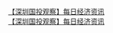   
[【深圳国投观察】每日经济资讯](http://www.dianyue.me/archives/718/aqdcesv4uljoqkgo/)  
[【深圳国投观察】每日经济资讯](http://www.dianyue.me/archives/711/r17oud9k5zn45op1/)